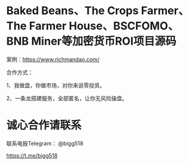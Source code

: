 # Baked Beans、The Crops Farmer、The Farmer House、BSCFOMO、BNB Miner等加密货币ROI项目源码

案例：https://www.richmandao.com/

合作方式：

1、我做盘，你做市场，对你来说零投资。

2、一条龙搭建服务，全部匿名，让你无风险操盘。


# 诚心合作请联系

联系电报Telegram： @bigg518

https://t.me/bigg518


